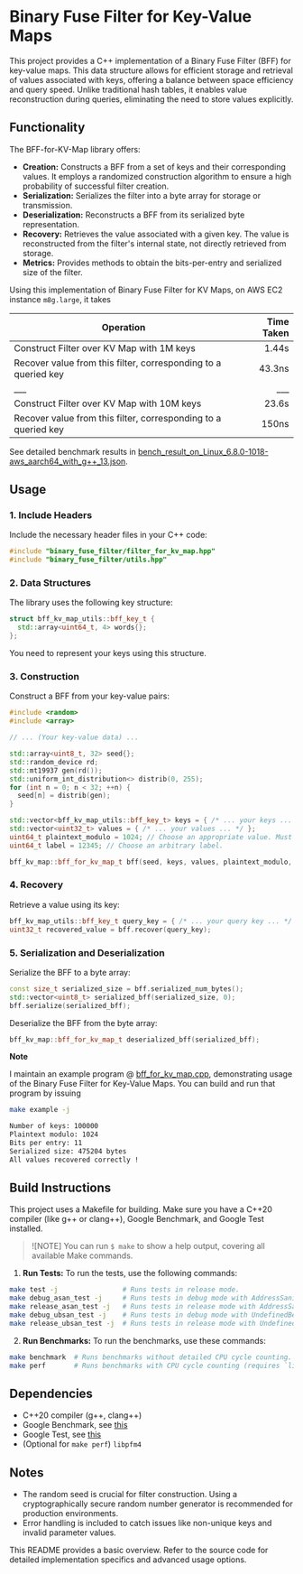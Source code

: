 # Binary Fuse Filter for Key-Value Maps
This project provides a C++ implementation of a Binary Fuse Filter (BFF) for key-value maps. This data structure allows for efficient storage and retrieval of values associated with keys, offering a balance between space efficiency and query speed. Unlike traditional hash tables, it enables value reconstruction during queries, eliminating the need to store values explicitly.

## Functionality
The BFF-for-KV-Map library offers:

* **Creation:** Constructs a BFF from a set of keys and their corresponding values. It employs a randomized construction algorithm to ensure a high probability of successful filter creation.
* **Serialization:** Serializes the filter into a byte array for storage or transmission.
* **Deserialization:** Reconstructs a BFF from its serialized byte representation.
* **Recovery:** Retrieves the value associated with a given key. The value is reconstructed from the filter's internal state, not directly retrieved from storage.
* **Metrics:** Provides methods to obtain the bits-per-entry and serialized size of the filter.

Using this implementation of Binary Fuse Filter for KV Maps, on AWS EC2 instance `m8g.large`, it takes

Operation | Time Taken
--- | --:
Construct Filter over KV Map with 1M keys | 1.44s
Recover value from this filter, corresponding to a queried key | 43.3ns
___ | ___
Construct Filter over KV Map with 10M keys | 23.6s
Recover value from this filter, corresponding to a queried key | 150ns

See detailed benchmark results in [bench_result_on_Linux_6.8.0-1018-aws_aarch64_with_g++_13.json](./bench_result_on_Linux_6.8.0-1018-aws_aarch64_with_g++_13.json).

## Usage
### 1. Include Headers
Include the necessary header files in your C++ code:

```c++
#include "binary_fuse_filter/filter_for_kv_map.hpp"
#include "binary_fuse_filter/utils.hpp"
```

### 2. Data Structures
The library uses the following key structure:

```c++
struct bff_kv_map_utils::bff_key_t {
  std::array<uint64_t, 4> words{};
};
```

You need to represent your keys using this structure.

### 3. Construction
Construct a BFF from your key-value pairs:

```c++
#include <random>
#include <array>

// ... (Your key-value data) ...

std::array<uint8_t, 32> seed{};
std::random_device rd;
std::mt19937 gen(rd());
std::uniform_int_distribution<> distrib(0, 255);
for (int n = 0; n < 32; ++n) {
  seed[n] = distrib(gen);
}

std::vector<bff_kv_map_utils::bff_key_t> keys = { /* ... your keys ... */ };
std::vector<uint32_t> values = { /* ... your values ... */ };
uint64_t plaintext_modulo = 1024; // Choose an appropriate value. Must be >= 256.
uint64_t label = 12345; // Choose an arbitrary label.

bff_kv_map::bff_for_kv_map_t bff(seed, keys, values, plaintext_modulo, label);
```

### 4. Recovery
Retrieve a value using its key:

```c++
bff_kv_map_utils::bff_key_t query_key = { /* ... your query key ... */ };
uint32_t recovered_value = bff.recover(query_key);
```

### 5. Serialization and Deserialization
Serialize the BFF to a byte array:

```c++
const size_t serialized_size = bff.serialized_num_bytes();
std::vector<uint8_t> serialized_bff(serialized_size, 0);
bff.serialize(serialized_bff);
```

Deserialize the BFF from the byte array:

```c++
bff_kv_map::bff_for_kv_map_t deserialized_bff(serialized_bff);
```

**Note**

I maintain an example program @ [bff_for_kv_map.cpp](./examples/bff_for_kv_map.cpp), demonstrating usage of the Binary Fuse Filter for Key-Value Maps.
You can build and run that program by issuing

```bash
make example -j

Number of keys: 100000
Plaintext modulo: 1024
Bits per entry: 11
Serialized size: 475204 bytes
All values recovered correctly !
```

## Build Instructions
This project uses a Makefile for building.  Make sure you have a C++20 compiler (like g++ or clang++),  Google Benchmark, and Google Test installed.

> ![NOTE]
> You can run `$ make` to show a help output, covering all available Make commands.

1. **Run Tests:** To run the tests, use the following commands:

```bash
make test -j                # Runs tests in release mode.
make debug_asan_test -j     # Runs tests in debug mode with AddressSanitizer (detects memory errors).  Requires AddressSanitizer to be properly configured in your compiler.
make release_asan_test -j   # Runs tests in release mode with AddressSanitizer.
make debug_ubsan_test -j    # Runs tests in debug mode with UndefinedBehaviorSanitizer (detects undefined behavior). Requires UndefinedBehaviorSanitizer to be properly configured in your compiler.
make release_ubsan_test -j  # Runs tests in release mode with UndefinedBehaviorSanitizer.
```

2. **Run Benchmarks:** To run the benchmarks, use these commands:

```bash
make benchmark  # Runs benchmarks without detailed CPU cycle counting.
make perf       # Runs benchmarks with CPU cycle counting (requires `libpfm4` to be installed: `sudo apt-get install libpfm4`).
```

## Dependencies
* C++20 compiler (g++, clang++)
* Google Benchmark, see [this](https://github.com/google/benchmark#installation)
* Google Test, see [this](https://github.com/google/googletest/tree/main/googletest#standalone-cmake-project)
* (Optional for `make perf`) `libpfm4`

## Notes
* The random seed is crucial for filter construction. Using a cryptographically secure random number generator is recommended for production environments.
* Error handling is included to catch issues like non-unique keys and invalid parameter values.

This README provides a basic overview. Refer to the source code for detailed implementation specifics and advanced usage options.
